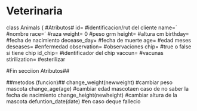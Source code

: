 # Veterinaria

class Animals
{
   #Atributos#
   id= #identificacion/rut del cliente
   name=´ #nombre
   race=´ #raza
   weight= 0 #peso grm
   height= #altura cm
   birthday= #fecha de nacimiento
   decease_day= #fecha de muerte
   age= #edad meses
   deseases= #enfermedad
   observation= #observaciones
   chip= #true o false si tiene chip
   id_chip= #identificador del chip
   vaccun= #vacunas
   stirilization= #esterilizar
   
   #Fin secciion Atributos##
   
   ##metodos (funcion)##
   change_weight(newweight) #cambiar peso mascota
   change_age(age) #cambiar edad mascotaen caso de no saber la fecha de nacimiento
   change_height(newheight) #cambiar altura de la mascota
   defuntion_date(date) #en caso deque fallecio
   
   
